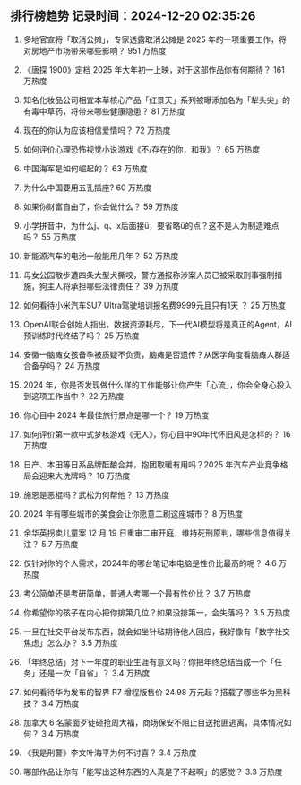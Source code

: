
## 排行榜趋势 记录时间：2024-12-20 02:35:26
  
  1. 多地官宣将「取消公摊」，专家透露取消公摊是 2025 年的一项重要工作，将对房地产市场带来哪些影响？ 951 万热度
    
  2. 《唐探 1900》定档 2025 年大年初一上映，对于这部作品你有何期待？ 161 万热度
    
  3. 知名化妆品公司相宜本草核心产品「红景天」系列被曝添加名为「犁头尖」的有毒中草药，将带来哪些健康隐患？ 81 万热度
    
  4. 现在的你认为应该相信爱情吗？ 72 万热度
    
  5. 如何评价心理恐怖视觉小说游戏《不/存在的你，和我》？ 65 万热度
    
  6. 中国海军是如何崛起的？ 63 万热度
    
  7. 为什么中国要用五孔插座? 60 万热度
    
  8. 如果你财富自由了，你会做什么？ 59 万热度
    
  9. 小学拼音中，为什么j、q、x后面接ü，要省略ü的点？这不是人为制造难点吗？ 55 万热度
    
  10. 新能源汽车的电池一般能用几年？ 52 万热度
    
  11. 母女公园散步遭四条大型犬撕咬，警方通报称涉案人员已被采取刑事强制措施，狗主人将承担哪些法律责任？ 39 万热度
    
  12. 如何看待小米汽车SU7 Ultra驾驶培训报名费9999元且只有1天 ？ 25 万热度
    
  13. OpenAI联合创始人指出，数据资源耗尽，下一代AI模型将是真正的Agent，AI预训练时代终结了吗？ 25 万热度
    
  14. 安徽一脑瘫女孩备孕被质疑不负责，脑瘫是否遗传？从医学角度看脑瘫人群适合备孕吗？ 24 万热度
    
  15. 2024 年，你是否发现做什么样的工作能够让你产生「心流」，你会全身心投入到这项工作当中？ 22 万热度
    
  16. 你心目中 2024 年最佳旅行景点是哪一个？ 19 万热度
    
  17. 如何评价第一款中式梦核游戏《无人》，你心目中90年代怀旧风是怎样的？ 16 万热度
    
  18. 日产、本田等日系品牌酝酿合并，抱团取暖有用吗？2025 年汽车产业竞争格局会迎来大洗牌吗？ 16 万热度
    
  19. 施恩是恶棍吗？武松为何帮他？ 13 万热度
    
  20. 2024 年有哪些城市的美食会让你愿意二刷这座城市？ 8 万热度
    
  21. 余华英拐卖儿童案 12 月 19 日重审二审开庭，维持死刑原判，哪些信息值得关注？ 5.7 万热度
    
  22. 仅针对你的个人需求，2024年的哪台笔记本电脑是性价比最高的呢？ 4.6 万热度
    
  23. 考公简单还是考研简单，普通人考哪一个最有性价比？ 3.7 万热度
    
  24. 你希望你的孩子在内心把你排第几位？如果没排第一，会失落吗？ 3.5 万热度
    
  25. 一旦在社交平台发布东西，就会如坐针毡期待他人回应，我好像有「数字社交焦虑」怎么办？ 3.5 万热度
    
  26. 「年终总结」对下一年度的职业生涯有意义吗？你把年终总结当成一个「任务」还是一次「自省」？ 3.4 万热度
    
  27. 如何看待华为发布的智界 R7 增程版售价 24.98 万元起？搭载了哪些华为黑科技？ 3.4 万热度
    
  28. 加拿大 6 名蒙面歹徒砸抢周大福，商场保安不阻止目送抢匪逃离，具体情况如何？ 3.4 万热度
    
  29. 《我是刑警》李文叶海平为何不讨喜？ 3.4 万热度
    
  30. 哪部作品让你有「能写出这种东西的人真是了不起啊」的感觉？ 3.3 万热度
    